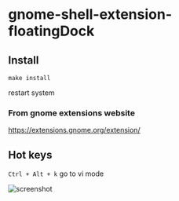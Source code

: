 # gnome-shell-extension-floatingDock

## Install

```
make install
```
restart system

### From gnome extensions website

https://extensions.gnome.org/extension/

## Hot keys

`Ctrl + Alt + k` go to vi mode

![screenshot]()
